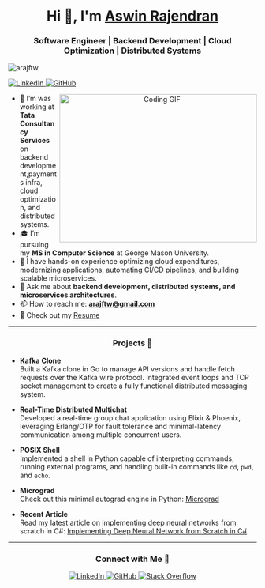 <h1 align="center">Hi 👋, I'm <a href="https://arajftw.github.io/" target="_blank">Aswin Rajendran</a></h1>
<h3 align="center">Software Engineer | Backend Development | Cloud Optimization | Distributed Systems</h3>

<p align="left">
  <img src="https://komarev.com/ghpvc/?username=arajftw&label=Profile%20views&color=0e75b6&style=flat" alt="arajftw" />
</p>

<p align="left">
  <a href="https://www.linkedin.com/in/aswinrajendr" target="_blank">
    <img src="https://img.shields.io/badge/LinkedIn-Connect-blue?style=for-the-badge&logo=linkedin" alt="LinkedIn" />
  </a>
  <a href="https://github.com/apollofps" target="_blank">
    <img src="https://img.shields.io/badge/GitHub-arajftw-black?style=for-the-badge&logo=github" alt="GitHub" />
  </a>
</p>

<a target="_blank" align="center">
  <img align="right" height="300" width="400" alt="Coding GIF" src="https://media.giphy.com/media/l41lFw057lAJQMwg0/giphy.gif">
</a>

- 🔭 I’m was working at **Tata Consultancy Services** on backend development,payments infra, cloud optimization, and distributed systems.
- 🎓 I’m pursuing my **MS in Computer Science** at George Mason University.
- 💼 I have hands-on experience optimizing cloud expenditures, modernizing applications, automating CI/CD pipelines, and building scalable microservices.
- 💬 Ask me about **backend development, distributed systems, and microservices architectures**.
- 📫 How to reach me: **[arajftw@gmail.com](mailto:arajftw@gmail.com)**
- 📄 Check out my [Resume](#) <!-- Replace '#' with your resume link if available -->

---

<h3 style="text-align: center;">Projects 🚀</h3>

- **Kafka Clone**  
  Built a Kafka clone in Go to manage API versions and handle fetch requests over the Kafka wire protocol. Integrated event loops and TCP socket management to create a fully functional distributed messaging system.

- **Real-Time Distributed Multichat**  
  Developed a real-time group chat application using Elixir & Phoenix, leveraging Erlang/OTP for fault tolerance and minimal-latency communication among multiple concurrent users.

- **POSIX Shell**  
  Implemented a shell in Python capable of interpreting commands, running external programs, and handling built-in commands like `cd`, `pwd`, and `echo`.

- **Micrograd**  
  Check out this minimal autograd engine in Python: [Micrograd](https://github.com/apollofps/Micrograd)

- **Recent Article**  
  Read my latest article on implementing deep neural networks from scratch in C#: [Implementing Deep Neural Network from Scratch in C#](https://www.linkedin.com/pulse/implementing-deep-neural-network-from-scratch-c-aswin-rajendran-skcxc/?trackingId=CjCwssU8QJ%2BeaUs1ZOiDBQ%3D%3D)

---

<h3 align="center">Connect with Me 🤝</h3>

<p align="center">
  <a target="_blank" href="https://www.linkedin.com/in/aswinrajendran/">
    <img src="https://img.icons8.com/doodle/40/000000/linkedin--v2.png" alt="LinkedIn"/>
  </a>
  <a target="_blank" href="https://github.com/arajftw">
    <img src="https://img.icons8.com/doodle/40/000000/github--v1.png" alt="GitHub"/>
  </a>
  <a target="_blank" href="https://stackoverflow.com/users/yourprofile">
    <img src="https://img.icons8.com/external-tal-revivo-color-tal-revivo/40/000000/external-stack-overflow-is-a-question-and-answer-site-for-professional-logo-color-tal-revivo.png" alt="Stack Overflow"/>
  </a>
  <!-- Add additional social icons if desired -->
</p>
